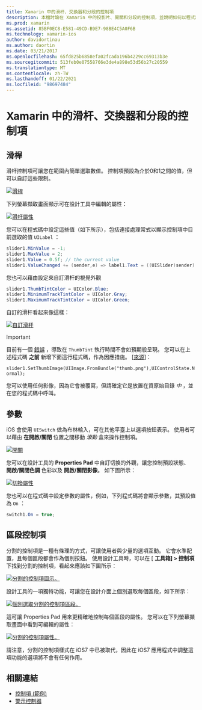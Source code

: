 ```yaml
---
title: Xamarin 中的滑杆、交換器和分段的控制項
description: 本檔討論在 Xamarin 中的投影片、開關和分段的控制項，並說明如何以程式設計方式和在 iOS 設計工具中使用它們。
ms.prod: xamarin
ms.assetid: 85BF0EC8-E581-49CD-B9E7-98BE4C5A0F6B
ms.technology: xamarin-ios
author: davidortinau
ms.author: daortin
ms.date: 03/21/2017
ms.openlocfilehash: 65fd825b6858efa02fcada196b4229cc69313b3e
ms.sourcegitcommit: 513feb0e07558766e3de4a898e53d56b27c20559
ms.translationtype: MT
ms.contentlocale: zh-TW
ms.lasthandoff: 01/22/2021
ms.locfileid: "98697484"
---
```

# <a name="sliders-switches-and-segmented-controls-in-xamarinios"></a>Xamarin 中的滑杆、交換器和分段的控制項

<a name="Sliders"></a>

## <a name="sliders"></a>滑桿

滑杆控制項可讓您在範圍內簡單選取數值。 控制項預設為介於0和1之間的值，但可以自訂這些限制。

 [![滑桿](slider-switch-segmented-controls-images/image25a.png)](slider-switch-segmented-controls-images/image25a.png#lightbox)

下列螢幕擷取畫面顯示可在設計工具中編輯的屬性：

 [![滑杆屬性](slider-switch-segmented-controls-images/image26a.png)](slider-switch-segmented-controls-images/image25a.png#lightbox)

您可以在程式碼中設定這些值（如下所示），包括連接處理常式以顯示控制項中目前選取的值 `UILabel` ：

```csharp
slider1.MinValue = -1;
slider1.MaxValue = 2;
slider1.Value = 0.5f; // the current value
slider1.ValueChanged += (sender,e) => label1.Text = ((UISlider)sender).Value.ToString ();
```

您也可以藉由設定來自訂滑杆的視覺外觀

```csharp
slider1.ThumbTintColor = UIColor.Blue;
slider1.MinimumTrackTintColor = UIColor.Gray;
slider1.MaximumTrackTintColor = UIColor.Green;
```

自訂的滑杆看起來像這樣：

 [![自訂滑杆](slider-switch-segmented-controls-images/image27a.png)](slider-switch-segmented-controls-images/image28a.png#lightbox)

> [!IMPORTANT]
> 目前有一個 [錯誤](https://stackoverflow.com/a/19496179) ，導致在 `ThumbTint` 執行時間不會如預期般呈現。 您可以在上述程式碼 **之前** 新增下面這行程式碼，作為因應措施。 [[來源](https://stackoverflow.com/a/21396794)]：
>
> `slider1.SetThumbImage(UIImage.FromBundle("thumb.png"),UIControlState.Normal);`
> 
> 您可以使用任何影像，因為它會被覆寫，但請確定它是放置在資原始目錄 _中_ ，並在您的程式碼中呼叫。

<a name="Switch"></a>

## <a name="switch"></a>參數

iOS 會使用 `UISwitch` 做為布林輸入，可在其他平臺上以選項按鈕表示。 使用者可以藉由 **在開啟/關閉** 位置之間移動 *滾動* 盒來操作控制項。

 [![開關](slider-switch-segmented-controls-images/image28a.png)](slider-switch-segmented-controls-images/image28a.png#lightbox)

您可以在設計工具的 **Properties Pad** 中自訂切換的外觀，讓您控制預設狀態、 **開啟/關閉色調** 色彩以及 **開啟/關閉影像**。 如下圖所示：

 [![切換屬性](slider-switch-segmented-controls-images/image29a.png)](slider-switch-segmented-controls-images/image29a.png#lightbox)

您也可以在程式碼中設定參數的屬性，例如，下列程式碼將會顯示參數，其預設值為 `On` ：

```csharp
switch1.On = true;
```

 <a name="Segmented_Controls"></a>

## <a name="segmented-controls"></a>區段控制項

分割的控制項是一種有條理的方式，可讓使用者與少量的選項互動。 它會水準配置，且每個區段都會作為個別按鈕。 使用設計工具時，可以在 [ **工具箱] > 控制項** 下找到分割的控制項，看起來應該如下圖所示：

 [![分割的控制項圖示。](slider-switch-segmented-controls-images/segmentedcontrol.png)](slider-switch-segmented-controls-images/segmentedcontrol.png#lightbox)

設計工具的一項獨特功能，可讓您在設計介面上個別選取每個區段，如下所示：

 [![個別選取分割的控制項區段。](slider-switch-segmented-controls-images/segmentedcontrolselection.png)](slider-switch-segmented-controls-images/segmentedcontrolselection.png#lightbox)

這可讓 Properties Pad 用來更精確地控制每個區段的屬性。 您可以在下列螢幕擷取畫面中看到可編輯的屬性：

 [![分割的控制項屬性。](slider-switch-segmented-controls-images/segmentedcontrolproperties.png)](slider-switch-segmented-controls-images/segmentedcontrolproperties.png#lightbox)

請注意，分割的控制項樣式在 iOS7 中已被取代，因此在 iOS7 應用程式中調整這項功能的選項將不會有任何作用。

## <a name="related-links"></a>相關連結

- [控制項 (範例) ](/samples/xamarin/ios-samples/controls)
- [警示控制器](https://github.com/xamarin/recipes/tree/master/Recipes/ios/standard_controls/alertcontroller)